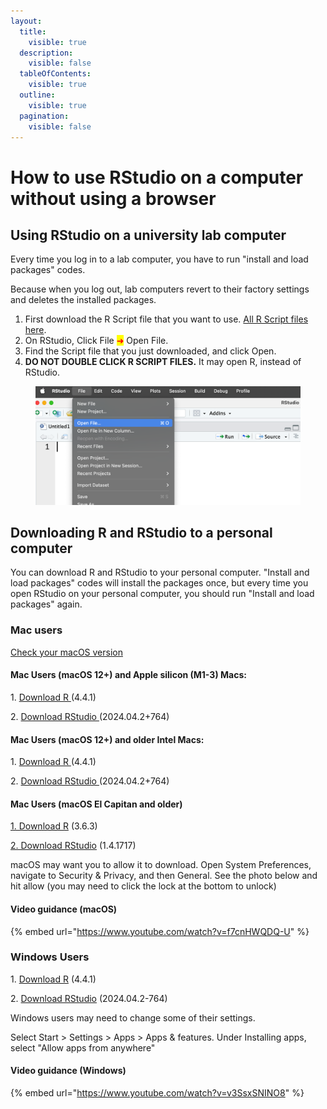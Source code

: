 ```yaml
---
layout:
  title:
    visible: true
  description:
    visible: false
  tableOfContents:
    visible: true
  outline:
    visible: true
  pagination:
    visible: false
---
```


# How to use RStudio on a computer without using a browser

## Using RStudio on a university lab computer

Every time you log in to a lab computer, you have to run "install and load packages" codes.

Because when you log out, lab computers revert to their factory settings and deletes the installed packages.

1. First download the R Script file that you want to use.  [All R Script files here](https://ttezcan.gitbook.io/lectures/all-lectures-and-labs/r-lab/lab-resources/all-r-script-files).
2. On RStudio, Click File <mark style="color:red;">➜</mark> Open File.
3. Find the Script file that you just downloaded, and click Open.
4. **DO NOT DOUBLE CLICK R SCRIPT FILES.** It may open R, instead of RStudio.

<figure><img src="../../../.gitbook/assets/image (67).png" alt=""><figcaption></figcaption></figure>

## Downloading R and RStudio to a personal computer

You can download R and RStudio to your personal computer.  "Install and load packages" codes will install the packages once, but every time you open RStudio on your personal computer, you should run "Install and load packages" again.

### Mac users

[Check your macOS version](https://support.apple.com/en-us/HT201260)

#### Mac Users (macOS 12+) and Apple silicon (M1-3) Macs:

1\. [Download R ](https://cran.r-project.org/bin/macosx/big-sur-arm64/base/R-4.4.1-arm64.pkg)(4.4.1)

2\. [Download RStudio ](https://download1.rstudio.org/electron/macos/RStudio-2024.04.2-764.dmg)(2024.04.2+764)

#### Mac Users (macOS 12+) and older Intel Macs:

1\. [Download R ](https://cran.r-project.org/bin/macosx/big-sur-x86\_64/base/R-4.4.1-x86\_64.pkg)(4.4.1)

2\. [Download RStudio ](https://download1.rstudio.org/electron/macos/RStudio-2024.04.2-764.dmg)(2024.04.2+764)

#### Mac Users (macOS El Capitan and older)

[1. Download R](https://cran-archive.r-project.org/bin/macosx/el-capitan/base/R-3.6.3.pkg) (3.6.3)

[2. Download RStudio](https://download1.rstudio.org/desktop/macos/RStudio-1.4.1717.dmg) (1.4.1717)

macOS may want you to allow it to download. Open System Preferences, navigate to Security & Privacy, and then General. See the photo below and hit allow (you may need to click the lock at the bottom to unlock)

#### Video guidance (macOS)

{% embed url="https://www.youtube.com/watch?v=f7cnHWQDQ-U" %}

### Windows Users

1\. [Download R](https://cran.r-project.org/bin/windows/base/R-4.4.1-win.exe) (4.4.1)

2\. [Download RStudio](https://download1.rstudio.org/electron/windows/RStudio-2024.04.2-764.exe) (2024.04.2-764)

Windows users may need to change some of their settings.

Select Start  > Settings  > Apps > Apps & features. Under Installing apps, select "Allow apps from anywhere"

#### Video guidance (Windows)

{% embed url="https://www.youtube.com/watch?v=v3SsxSNINO8" %}
